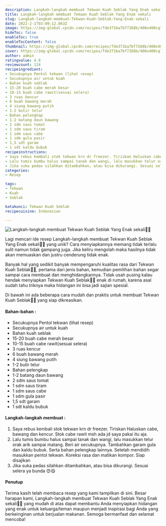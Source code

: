 ```yaml
---
description: Langkah-langkah membuat Tekwan Kuah Seblak Yang Enak sekali"
title: Langkah-langkah membuat Tekwan Kuah Seblak Yang Enak sekali
slug: Langkah-langkah-membuat-Tekwan-Kuah-Seblak-Yang-Enak-sekali
date: 2022-2-1T03:09:12.063Z
image: https://img-global.cpcdn.com/recipes/fde371ba7bf7268b/400x400cq70/photo.jpg
hideToc: false
enableToc: true
enableTocContent: false
thumbnail: https://img-global.cpcdn.com/recipes/fde371ba7bf7268b/400x400cq70/photo.jpg
cover: https://img-global.cpcdn.com/recipes/fde371ba7bf7268b/400x400cq70/photo.jpg
author: admin
ratingvalue: 4.8
reviewcount: 124
recipeingredient:
- Secukupnya Pentol tekwan (lihat resep)
- Secukupnya air untuk kuah
- Bahan kuah seblak
- 15-20 buah cabe merah besar
- 10-15 buah cabe rawit(sesuai selera)
- 3 ruas kencur
- 6 buah bawang merah
- 4 siung bawang putih
- 1-2 butir telur
- Bahan pelengkap
- 1-2 batang daun bawang
- 2 sdm saus tomat
- 1 sdm saus tiram
- 1 sdm saus cabe
- 1 sdm gula pasir
- 1,5 sdt garam
- 1 sdt kaldu bubuk
recipeinstructions:
- Saya rebus kembali stok tekwan krn dr freezer. Tiriskan Haluskan cabe, bawang dan kencur. Stok cabe rawit msh ada jd saya pakai itu aja.
- Lalu tumis bumbu halus sampai tanak dan wangi, lalu masukkan telur orak arik sampai matang. Beri air secukupnya. Tambahkan garam gula dan kaldu bubuk. Serta bahan pelengkap lainnya. Setelah mendidih masukkan pentol tekwan. Koreksi rasa dan matikan kompor. Siap disajikan
- Jika suka pedas silahkan ditambahkan, atau bisa dikurangi. Sesuai selera ya bunda 😍😋
categories:
- Resep

tags:
- Tekwan
- Kuah
- Seblak

katakunci: Tekwan Kuah Seblak
recipecuisine: Indonesian

---
```


![Langkah-langkah membuat Tekwan Kuah Seblak Yang Enak sekali👩‍🍳](https://img-global.cpcdn.com/recipes/fde371ba7bf7268b/400x400cq70/photo.jpg)

Lagi mencari ide resep Langkah-langkah membuat Tekwan Kuah Seblak Yang Enak sekali👩‍🍳 yang unik? Cara menyiapkannya memang tidak terlalu sulit namun tidak gampang juga. Jika keliru mengolah maka hasilnya tidak akan memuaskan dan justru cenderung tidak enak.

Banyak hal yang sedikit banyak mempengaruhi kualitas rasa dari Tekwan Kuah Seblak👩‍🍳, pertama dari jenis bahan, kemudian pemilihan bahan segar sampai cara membuat dan menghidangkannya. Tidak usah pusing kalau hendak menyiapkan Tekwan Kuah Seblak👩‍🍳 enak di rumah, karena asal sudah tahu triknya maka hidangan ini bisa jadi sajian spesial.

Di bawah ini ada beberapa cara mudah dan praktis untuk membuat Tekwan Kuah Seblak👩‍🍳 yang siap dikreasikan.

<!--inarticleads1-->

#### Bahan-bahan :

- Secukupnya Pentol tekwan (lihat resep)
- Secukupnya air untuk kuah
- Bahan kuah seblak
- 15-20 buah cabe merah besar
- 10-15 buah cabe rawit(sesuai selera)
- 3 ruas kencur
- 6 buah bawang merah
- 4 siung bawang putih
- 1-2 butir telur
- Bahan pelengkap
- 1-2 batang daun bawang
- 2 sdm saus tomat
- 1 sdm saus tiram
- 1 sdm saus cabe
- 1 sdm gula pasir
- 1,5 sdt garam
- 1 sdt kaldu bubuk

<!--inarticleads2-->

#### Langkah-langkah membuat :

1. Saya rebus kembali stok tekwan krn dr freezer. Tiriskan Haluskan cabe, bawang dan kencur. Stok cabe rawit msh ada jd saya pakai itu aja.
1. Lalu tumis bumbu halus sampai tanak dan wangi, lalu masukkan telur orak arik sampai matang. Beri air secukupnya. Tambahkan garam gula dan kaldu bubuk. Serta bahan pelengkap lainnya. Setelah mendidih masukkan pentol tekwan. Koreksi rasa dan matikan kompor. Siap disajikan
1. Jika suka pedas silahkan ditambahkan, atau bisa dikurangi. Sesuai selera ya bunda 😍😋

#### Penutup

Terima kasih telah membaca resep yang kami tampilkan di sini. Besar harapan kami, Langkah-langkah membuat Tekwan Kuah Seblak Yang Enak sekali👩‍🍳 yang mudah di atas dapat membantu Anda menyiapkan hidangan yang enak untuk keluarga/teman maupun menjadi inspirasi bagi Anda yang berkeinginan untuk berjualan makanan. Semoga bermanfaat dan selamat mencoba!